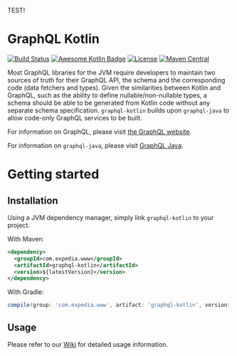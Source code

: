 TEST!
# GraphQL Kotlin

[![Build Status](https://travis-ci.org/ExpediaDotCom/graphql-kotlin.svg?branch=master)](https://travis-ci.org/ExpediaDotCom/graphql-kotlin) [![Awesome Kotlin Badge](https://kotlin.link/awesome-kotlin.svg)](https://github.com/KotlinBy/awesome-kotlin) [![License](https://img.shields.io/badge/License-Apache%202.0-blue.svg)](https://opensource.org/licenses/Apache-2.0) [![Maven Central](https://maven-badges.herokuapp.com/maven-central/com.expedia.www/graphql-kotlin/badge.png)](https://maven-badges.herokuapp.com/maven-central/com.expedia.www/graphql-kotlin)

Most GraphQL libraries for the JVM require developers to maintain two sources of truth for their GraphQL API, the schema and the corresponding code (data fetchers and types). Given the similarities between Kotlin and GraphQL, such as the ability to define nullable/non-nullable types, a schema should be able to be generated from Kotlin code without any separate schema specification. `graphql-kotlin` builds upon `graphql-java` to allow code-only GraphQL services to be built.

For information on GraphQL, please visit [the GraphQL website](https://graphql.org/).

For information on `graphql-java`, please visit [GraphQL Java](https://graphql-java.readthedocs.io/en/latest/).

# Getting started

## Installation

Using a JVM dependency manager, simply link `graphql-kotlin` to your project.

With Maven:

```xml
<dependency>
  <groupId>com.expedia.www</groupId>
  <artifactId>graphql-kotlin</artifactId>
  <version>${latestVersion}</version>
</dependency>
```

With Gradle:

```groovy
compile(group: 'com.expedia.www', artifact: 'graphql-kotlin', version: '${latestVersion}')
```

## Usage

Please refer to our [Wiki](https://github.com/ExpediaDotCom/graphql-kotlin/wiki) for detailed usage information.
